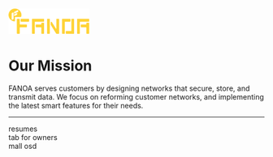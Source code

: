# <img src="FANOA-logo.svg" height="50">
# Our Mission
    
FANOA serves customers by designing networks that secure, store, and transmit data.  We focus on reforming customer networks, and implementing the latest smart features for their needs. 
    


--- 
resumes   
tab for owners   
mall osd   
